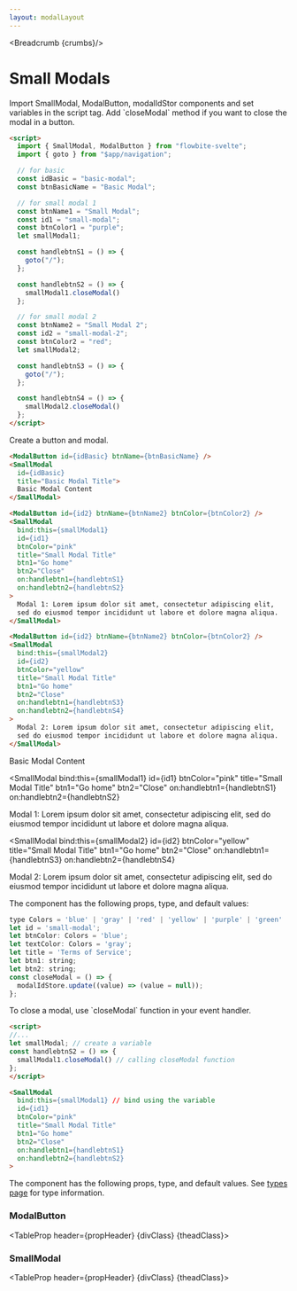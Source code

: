 ```yaml
---
layout: modalLayout
---
```


<script>
  import Htwo from '../utils/Htwo.svelte'
  import ExampleDiv from '../utils/ExampleDiv.svelte'
  import TableProp from '../utils/TableProp.svelte'
  import TableDefaultRow from '../utils/TableDefaultRow.svelte'
  import { SmallModal, ModalButton, modalIdStore, Breadcrumb } from '$lib/index';
  import { goto } from "$app/navigation";
  import componentProps1 from '../props/ModalButton.json'
  import componentProps2 from '../props/SmallModal.json'
  let items1 = componentProps1.props
  let items2 = componentProps2.props
	let propHeader = ['Name', 'Type', 'Default']
	
	let divClass='w-full relative overflow-x-auto shadow-md sm:rounded-lg py-4'
let theadClass ='text-xs text-gray-700 uppercase bg-gray-50 dark:bg-gray-700 dark:text-white'

  // for basic
  const idBasic = "basic-modal";
  const btnBasicName = "Basic Modal";

  // for small modal 1
  const btnName1 = "Small Modal";
  const id1 = "small-modal";
  const btnColor1 = "purple";
  let smallModal1;

  const handlebtnS1 = () => {
    goto("/");
    smallModal1.closeModal();
  };

  const handlebtnS2 = () => {
    smallModal1.closeModal();
  };

  // for small modal 2
  const btnName2 = "Small Modal 2";
  const id2 = "small-modal-2";
  const btnColor2 = "red";
  let smallModal2;

  const handlebtnS3 = () => {
    goto("/");
    smallModal1.closeModal();
  };

  const handlebtnS4 = () => {
    smallModal2.closeModal();
  };

  let crumbs = [
    {
      label:'Home',
      href:'/'
    },
    {
      label:'Modals',
      href:'/modals/'
    },
    {
      label:'Small modals',
      href:'/modals/small'
    },
  ]
</script>

<Breadcrumb {crumbs}/>


<h1 class="text-3xl w-full dark:text-white py-8">Small Modals</h1>

<Htwo label="Set up" />

<p>Import SmallModal, ModalButton, modalIdStor components and set variables in the script tag. Add `closeModal` method if you want to close the modal in a button.</p>

```html
<script>
  import { SmallModal, ModalButton } from "flowbite-svelte";
  import { goto } from "$app/navigation";

  // for basic
  const idBasic = "basic-modal";
  const btnBasicName = "Basic Modal";

  // for small modal 1
  const btnName1 = "Small Modal";
  const id1 = "small-modal";
  const btnColor1 = "purple";
  let smallModal1;

  const handlebtnS1 = () => {
    goto("/");
  };

  const handlebtnS2 = () => {
    smallModal1.closeModal()
  };

  // for small modal 2
  const btnName2 = "Small Modal 2";
  const id2 = "small-modal-2";
  const btnColor2 = "red";
  let smallModal2;

  const handlebtnS3 = () => {
    goto("/");
  };

  const handlebtnS4 = () => {
    smallModal2.closeModal()
  };
</script>
```

<Htwo label="Examples" />

<ExampleDiv class="flex justify-center">
  <ModalButton id={idBasic} btnName={btnBasicName} />
</ExampleDiv>

<p>Create a button and modal.</p>

```html
<ModalButton id={idBasic} btnName={btnBasicName} />
<SmallModal
  id={idBasic}
  title="Basic Modal Title">
  Basic Modal Content
</SmallModal>
```

<Htwo label="Small modal with action buttons" />

<ExampleDiv class="flex justify-center">
  <ModalButton id={id1} btnName={btnName1} btnColor={btnColor1} />
</ExampleDiv>

```html
<ModalButton id={id2} btnName={btnName2} btnColor={btnColor2} />
<SmallModal
  bind:this={smallModal1}
  id={id1}
  btnColor="pink"
  title="Small Modal Title"
  btn1="Go home"
  btn2="Close"
  on:handlebtn1={handlebtnS1}
  on:handlebtn2={handlebtnS2}
>
  Modal 1: Lorem ipsum dolor sit amet, consectetur adipiscing elit, 
  sed do eiusmod tempor incididunt ut labore et dolore magna aliqua.
</SmallModal>
```

<Htwo label="Small modal with different colors" />

<ExampleDiv class="flex justify-center">
  <ModalButton id={id2} btnName={btnName2} btnColor={btnColor2} />
</ExampleDiv>

```html
<ModalButton id={id2} btnName={btnName2} btnColor={btnColor2} />
<SmallModal
  bind:this={smallModal2}
  id={id2}
  btnColor="yellow"
  title="Small Modal Title"
  btn1="Go home"
  btn2="Close"
  on:handlebtn1={handlebtnS3}
  on:handlebtn2={handlebtnS4}
>
  Modal 2: Lorem ipsum dolor sit amet, consectetur adipiscing elit, 
  sed do eiusmod tempor incididunt ut labore et dolore magna aliqua.
</SmallModal>
```

<SmallModal id={idBasic} title="Basic Modal Title">
  Basic Modal Content
</SmallModal>

<SmallModal
  bind:this={smallModal1}
  id={id1}
  btnColor="pink"
  title="Small Modal Title"
  btn1="Go home"
  btn2="Close"
  on:handlebtn1={handlebtnS1}
  on:handlebtn2={handlebtnS2}
>
  Modal 1: Lorem ipsum dolor sit amet, consectetur adipiscing elit, sed do
eiusmod tempor incididunt ut labore et dolore magna aliqua.
</SmallModal>

<SmallModal
  bind:this={smallModal2}
  id={id2}
  btnColor="yellow"
  title="Small Modal Title"
  btn1="Go home"
  btn2="Close"
  on:handlebtn1={handlebtnS3}
  on:handlebtn2={handlebtnS4}
>
  Modal 2: Lorem ipsum dolor sit amet, consectetur adipiscing elit, sed do
  eiusmod tempor incididunt ut labore et dolore magna aliqua.
</SmallModal>


<Htwo label="Props" />

<p>The component has the following props, type, and default values:</p>

```js
type Colors = 'blue' | 'gray' | 'red' | 'yellow' | 'purple' | 'green' | 'indigo' | 'pink';
let id = 'small-modal';
let btnColor: Colors = 'blue';
let textColor: Colors = 'gray';
let title = 'Terms of Service';
let btn1: string;
let btn2: string;
const closeModal = () => {
  modalIdStore.update((value) => (value = null));
};
```

<p>To close a modal, use `closeModal` function in your event handler.</p>

```html
<script>
//...
let smallModal; // create a variable
const handlebtnS2 = () => {
  smallModal1.closeModal() // calling closeModal function
};
</script>

<SmallModal
  bind:this={smallModal1} // bind using the variable
  id={id1}
  btnColor="pink"
  title="Small Modal Title"
  btn1="Go home"
  btn2="Close"
  on:handlebtn1={handlebtnS1}
  on:handlebtn2={handlebtnS2}
>
```

<Htwo label="Props" />

<p>The component has the following props, type, and default values. See <a href="/pages/types">types 
 page</a> for type information.</p>

<h3>ModalButton</h3>

<TableProp header={propHeader} {divClass} {theadClass}>
  <TableDefaultRow items={items1} rowState='hover' />
</TableProp>

<h3>SmallModal</h3>

<TableProp header={propHeader} {divClass} {theadClass}>
  <TableDefaultRow items={items2} rowState='hover' />
</TableProp>